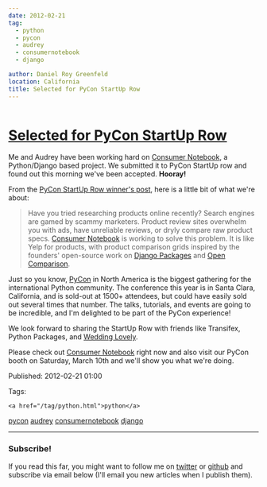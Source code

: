 ```yaml
---
date: 2012-02-21
tag: 
  - python
  - pycon
  - audrey
  - consumernotebook
  - django

author: Daniel Roy Greenfeld
location: California
title: Selected for PyCon StartUp Row
---
```

<div class="twelve wide column">

<h1 class="ui block header">
<div class="content">
<a href="/selected-for-pycon-startup-row.html">Selected for PyCon StartUp Row</a>
</div>
</h1>
<p>Me and Audrey have been working hard on <a href="http://consumernotebook.com" target="_blank">Consumer
Notebook</a>, a Python/Django based project.
We submitted it to PyCon StartUp row and found out this morning we've
been accepted. <strong>Hooray!</strong></p>
<p>From the <a href="http://pycon.blogspot.com/2012/02/startup-row-winners-for-pycon-2012.html" target="_blank">PyCon StartUp Row winner's
post</a>,
here is a little bit of what we're about:</p>
<blockquote>
<p>Have you tried researching products online recently? Search engines
  are gamed by scammy marketers. Product review sites overwhelm you with
  ads, have unreliable reviews, or dryly compare raw product specs.
  <a href="http://consumernotebook.com" target="_blank">Consumer Notebook</a> is working to solve
  this problem. It is like Yelp for products, with product comparison
  grids inspired by the founders' open-source work on <a href="http://djangopackages.com" target="_blank">Django
  Packages</a> and <a href="http://opencomparison.org" target="_blank">Open
  Comparison</a>.</p>
</blockquote>
<p>Just so you know, <a href="http://us.pycon.org" target="_blank">PyCon</a> in North America is the
biggest gathering for the international Python community. The conference
this year is in Santa Clara, California, and is sold-out at 1500+
attendees, but could have easily sold out several times that number. The
talks, tutorials, and events are going to be incredible, and I'm
delighted to be part of the PyCon experience!</p>
<p>We look forward to sharing the StartUp Row with friends like Transifex,
Python Packages, and <a href="http://www.weddinglovely.com/" target="_blank">Wedding Lovely</a>.</p>
<p>Please check out <a href="http://consumernotebook.com" target="_blank">Consumer Notebook</a> right
now and also visit our PyCon booth on Saturday, March 10th and we'll
show you what we're doing.</p>
<p>Published: 2012-02-21 01:00</p>
<p>Tags:
  
    <a href="/tag/python.html">python</a>
<a href="/tag/pycon.html">pycon</a>
<a href="/tag/audrey.html">audrey</a>
<a href="/tag/consumernotebook.html">consumernotebook</a>
<a href="/tag/django.html">django</a>
</p>
<hr/>
<h3 class="ui header">Subscribe!</h3>
<p>If you read this far, you might want to follow me on <a href="https://twitter.com/pydanny">twitter</a> or <a href="https://github.com/pydanny">github</a> and subscribe via email below (I'll email you new articles when I publish them).</p>
<!-- Begin MailChimp Signup Form -->
</div>